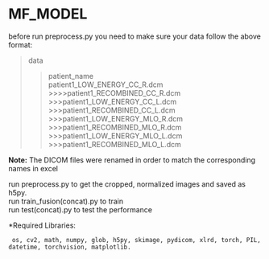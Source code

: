 # MF_MODEL
before run preprocess.py you need to make sure your data follow the above format:  
>data  
  >>patient_name  
      patient1_LOW_ENERGY_CC_R.dcm     
      >>>>patient1_RECOMBINED_CC_R.dcm  
      >>>patient1_LOW_ENERGY_CC_L.dcm  
      >>>patient1_RECOMBINED_CC_L.dcm  
      >>>patient1_LOW_ENERGY_MLO_R.dcm  
      >>>patient1_RECOMBINED_MLO_R.dcm  
      >>>patient1_LOW_ENERGY_MLO_L.dcm  
      >>>patient1_RECOMBINED_MLO_L.dcm  

**Note:** The DICOM files were renamed in order to match the corresponding names in excel  


run preprocess.py to get the cropped, normalized images and saved as h5py.  
run train_fusion(concat).py to train  
run test(concat).py to test the performance  

*Required Libraries:  
 
     os, cv2, math, numpy, glob, h5py, skimage, pydicom, xlrd, torch, PIL, datetime, torchvision, matplotlib.
